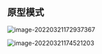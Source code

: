 ## 原型模式

 ![image-20220321172937367](https://fafa-blog-img.oss-cn-beijing.aliyuncs.com/images/img/20220321172946.png)

 ![image-20220321174521203](https://fafa-blog-img.oss-cn-beijing.aliyuncs.com/images/img/20220321174521.png)
